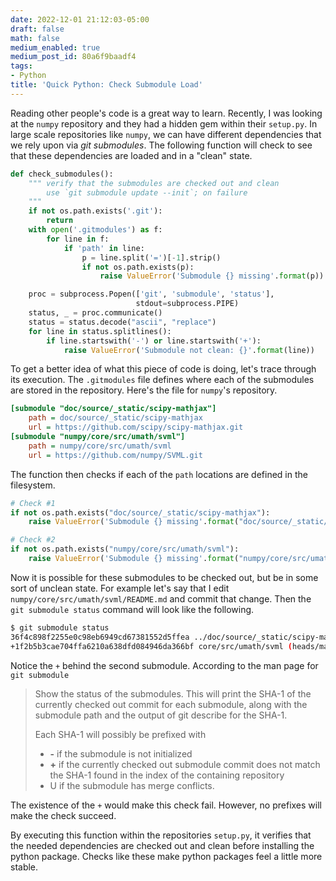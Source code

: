 ```yaml
---
date: 2022-12-01 21:12:03-05:00
draft: false
math: false
medium_enabled: true
medium_post_id: 80a6f9baadf4
tags:
- Python
title: 'Quick Python: Check Submodule Load'
---
```


Reading other people's code is a great way to learn. Recently, I was looking at the `numpy` repository and they had a hidden gem within their `setup.py`. In large scale repositories like `numpy`, we can have different dependencies that we rely upon via *git submodules*. The following function will check to see that these dependencies are loaded and in a "clean" state.

```python
def check_submodules():
    """ verify that the submodules are checked out and clean
        use `git submodule update --init`; on failure
    """
    if not os.path.exists('.git'):
        return
    with open('.gitmodules') as f:
        for line in f:
            if 'path' in line:
                p = line.split('=')[-1].strip()
                if not os.path.exists(p):
                    raise ValueError('Submodule {} missing'.format(p))

    proc = subprocess.Popen(['git', 'submodule', 'status'],
                            stdout=subprocess.PIPE)
    status, _ = proc.communicate()
    status = status.decode("ascii", "replace")
    for line in status.splitlines():
        if line.startswith('-') or line.startswith('+'):
            raise ValueError('Submodule not clean: {}'.format(line))
```

To get a better idea of what this piece of code is doing, let's trace through its execution. The `.gitmodules` file defines where each of the submodules are stored in the repository. Here's the file for `numpy`'s repository.

```ini
[submodule "doc/source/_static/scipy-mathjax"]
	path = doc/source/_static/scipy-mathjax
	url = https://github.com/scipy/scipy-mathjax.git
[submodule "numpy/core/src/umath/svml"]
	path = numpy/core/src/umath/svml
	url = https://github.com/numpy/SVML.git
```

The function then checks if each of the `path` locations are defined in the filesystem.

```python
# Check #1
if not os.path.exists("doc/source/_static/scipy-mathjax"):
    raise ValueError('Submodule {} missing'.format("doc/source/_static/scipy-mathjax"))

# Check #2
if not os.path.exists("numpy/core/src/umath/svml"):
    raise ValueError('Submodule {} missing'.format("numpy/core/src/umath/svml"))
```

Now it is possible for these submodules to be checked out, but be in some sort of unclean state. For example let's say that I edit `numpy/core/src/umath/svml/README.md` and commit that change. Then the `git submodule status` command will look like the following.

```bash
$ git submodule status
36f4c898f2255e0c98eb6949cd67381552d5ffea ../doc/source/_static/scipy-mathjax (heads/master)
+1f2b5b3cae704ffa6210a638dfd084946da366bf core/src/umath/svml (heads/main-1-g1f2b5b3)
```

Notice the `+` behind the second submodule. According to the man page for `git submodule`

>  Show the status of the submodules. This will print the SHA-1 of the currently checked out commit for each submodule, along with the submodule path and the output of git describe for the SHA-1.
>  
>  Each SHA-1 will possibly be prefixed with
>  -  **-** if the submodule is not initialized
>  - **+** if the currently checked out submodule commit does not match the SHA-1 found in the index of the containing repository 
>  - U if the submodule has merge conflicts.

The existence of the `+` would make this check fail. However, no prefixes will make the check succeed.

By executing this function within the repositories `setup.py`, it verifies that the needed dependencies are checked out and clean before installing the python package. Checks like these make python packages feel a little more stable.
